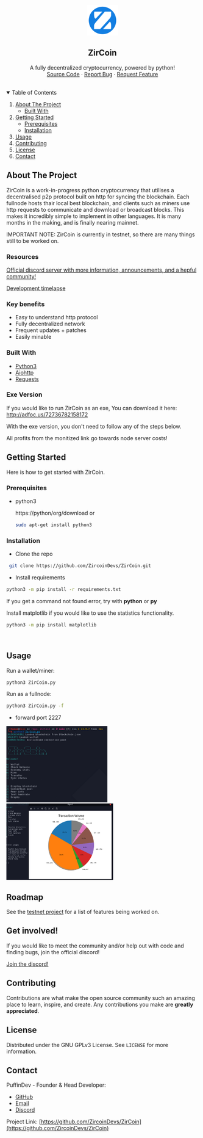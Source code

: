 
<!-- PROJECT LOGO -->
<br />
<p align="center">
  <a href="https://github.com/ZirCoinDevs/ZirCoin">
    <img src="images/logo.png" alt="Logo" width="80" height="80">
  </a>

  <h2 align="center">ZirCoin</h3>

  <p align="center">
    A fully decentralized cryptocurrency, powered by python!
    <br />
    <a href="https://github.com/ZirCoinDevs/ZirCoin">Source Code</a>
    ·
    <a href="https://github.com/ZirCoinDevs/ZirCoin/issues">Report Bug</a>
    ·
    <a href="https://github.com/ZirCoinDevs/ZirCoin/issues">Request Feature</a>
  </p>
</p>

<br>

<!-- TABLE OF CONTENTS -->
<details open="open">
  <summary>Table of Contents</summary>
  <ol>
    <li>
      <a href="#about-the-project">About The Project</a>
      <ul>
        <li><a href="#built-with">Built With</a></li>
      </ul>
    </li>
    <li>
      <a href="#getting-started">Getting Started</a>
      <ul>
        <li><a href="#prerequisites">Prerequisites</a></li>
        <li><a href="#installation">Installation</a></li>
      </ul>
    </li>
    <li><a href="#usage">Usage</a></li>
    <li><a href="#contributing">Contributing</a></li>
    <li><a href="#license">License</a></li>
    <li><a href="#contact">Contact</a></li>
  </ol>
</details>



<!-- ABOUT THE PROJECT -->
## About The Project


ZirCoin is a work-in-progress python cryptocurrency that utilises a decentralised p2p protocol built on http for syncing the blockchain. Each fullnode hosts thair local best blockchain, and clients such as miners use http requests to communicate and download or broadcast blocks. This makes it incredibly simple to implement in other languages. It is many months in the making, and is finally nearing mainnet.

IMPORTANT NOTE: ZirCoin is currently in testnet, so there are many things still to be worked on.

### Resources

<a href="https://discord.gg/RW6kskN4vu">Official discord server with more information, announcements, and a hepful community!</a>

<a href="https://www.youtube.com/channel/UCZXpvhJqJjFLrQztQnn5nlQ">Development timelapse</a>

### Key benefits

* Easy to understand http protocol
* Fully decentralized network
* Frequent updates + patches
* Easily minable

### Built With
* [Python3](https://python.org)
* [Aiohttp](https://docs.aiohttp.org/en/stable/)
* [Requests](https://docs.python-requests.org/en/latest/)


### Exe Version
If you would like to run ZirCoin as an exe, You can download it here: http://adfoc.us/72736782158172

With the exe version, you don't need to follow any of the steps below.

All profits from the monitized link go towards node server costs!

<!-- GETTING STARTED -->
## Getting Started

Here is how to get started with ZirCoin.

### Prerequisites
* python3

	https://python/org/download
	or
	 ```sh
  sudo apt-get install python3
  ```

### Installation
- Clone the repo
 ```sh
  git clone https://github.com/ZircoinDevs/ZirCoin.git
  ```
  - Install requirements
  ```sh
  python3 -m pip install -r requirements.txt
  ```
  If you get a command not found error, try with **python** or **py**

  Install matplotlib if you would like to use the statistics functionality.
  ```sh
  python3 -m pip install matplotlib
  ```

  
<br/>

<!-- USAGE EXAMPLES -->
## Usage

Run a wallet/miner:
```sh
python3 ZirCoin.py
```

Run as a fullnode:
```sh
python3 ZirCoin.py -f
```
+ forward port 2227

<img src="images/cli.png" alt="Cli" width="265" height="200">
<img src="images/graphs.png" alt="Statistics" width="280" height="200">


<!-- ROADMAP -->
## Roadmap

See the [testnet project](https://github.com/ZircoinDevs/ZirCoin/projects/1) for a list of features being worked on.

<!-- GETINVOLVED -->
## Get involved!

If you would like to meet the community and/or help out with code and finding bugs, join the official discord!

[Join the discord!](https://discord.gg/d3NwZ5GzEW)

<!-- CONTRIBUTING -->
## Contributing

Contributions are what make the open source community such an amazing place to learn, inspire, and create. Any contributions you make are **greatly appreciated**.


<!-- LICENSE -->
## License

Distributed under the GNU GPLv3 License. See `LICENSE` for more information.



<!-- CONTACT -->
## Contact
PuffinDev - Founder & Head Developer: 
* [GitHub](https://github.com/PuffinDev)
* [Email](puffin.develop@gmail.com)
* [Discord](https://discord.gg/d3NwZ5GzEW)

Project Link: [https://github.com/ZircoinDevs/ZirCoin](https://github.com/ZircoinDevs/ZirCoin)
